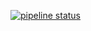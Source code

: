 [![pipeline status](https://gitlab.gettwifi.com/DevOps/ansible/badges/master/pipeline.svg)](https://gitlab.gettwifi.com/DevOps/ansible/commits/master)